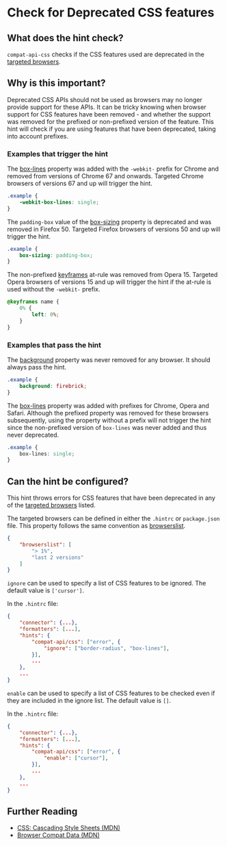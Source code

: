 # Check for Deprecated CSS features

## What does the hint check?

`compat-api-css` checks if the CSS features used are deprecated in the
[targeted browsers][browser-context].

## Why is this important?

Deprecated CSS APIs should not be used as browsers may no longer
provide support for these APIs. It can be tricky knowing when browser
support for CSS features have been removed - and whether the support
was removed for the prefixed or non-prefixed version of the feature.
This hint will check if you are using features that have been deprecated,
taking into account prefixes.

### Examples that **trigger** the hint

The [box-lines][box-lines] property
was added with the `-webkit-` prefix for Chrome and removed from versions of
Chrome 67 and onwards.
Targeted Chrome browsers of versions 67 and up will trigger the hint.

```css
.example {
    -webkit-box-lines: single;
}
```

The `padding-box` value of the [box-sizing][box-sizing]
property is deprecated and was removed in Firefox 50.
Targeted Firefox browsers of versions 50 and up will trigger the hint.

```css
.example {
    box-sizing: padding-box;
}
```

The non-prefixed [keyframes][keyframes]
at-rule was removed from Opera 15. Targeted Opera browsers of versions 15
and up will trigger the hint if the at-rule is used without the `-webkit-`
prefix.

```css
@keyframes name {
    0% {
        left: 0%;
    }
}
```

### Examples that **pass** the hint

The [background][background] property was never
removed for any browser. It should always pass the hint.

```css
.example {
    background: firebrick;
}
```

The [box-lines][box-lines] property
was added with prefixes for Chrome, Opera and Safari. Although
the prefixed property was removed for these browsers subsequently, using
the property without a prefix will not trigger the hint since the non-prefixed
version of `box-lines` was never added and thus never deprecated.

```css
.example {
    box-lines: single;
}
```

## Can the hint be configured?

This hint throws errors for CSS features that have been deprecated in any
of the [targeted browsers][targeted-browsers] listed.

The targeted browsers can be defined in either the `.hintrc` or
`package.json` file.
This property follows the same convention as [browserslist][browserslist].

```json
{
    "browserslist": [
        "> 1%",
        "last 2 versions"
    ]
}
```

`ignore` can be used to specify a list of CSS features to be ignored. The
default value is `['cursor']`.

In the `.hintrc` file:

```json
{
    "connector": {...},
    "formatters": [...],
    "hints": {
        "compat-api/css": ["error", {
            "ignore": ["border-radius", "box-lines"],
        }],
        ...
    },
    ...
}
```

`enable` can be used to specify a list of CSS features to be checked even if
they are included in the ignore list. The default value is `[]`.

In the `.hintrc` file:

```json
{
    "connector": {...},
    "formatters": [...],
    "hints": {
        "compat-api/css": ["error", {
            "enable": ["cursor"],
        }],
        ...
    },
    ...
}
```

## Further Reading

* [CSS: Cascading Style Sheets (MDN)][docmdn]
* [Browser Compat Data (MDN)][browser-compat]

<!-- Link labels: -->

[background]: https://developer.mozilla.org/en-US/docs/Web/CSS/background
[box-lines]: https://developer.mozilla.org/en-US/docs/Web/CSS/box-lines
[box-sizing]: https://developer.mozilla.org/en-US/docs/Web/CSS/box-sizing
[browser-compat]: https://github.com/mdn/browser-compat-data
[browser-context]: https://webhint.io/docs/user-guide/configuring-webhint/browser-context/
[browserslist]: https://github.com/browserslist/browserslist#readme
[docmdn]: https://developer.mozilla.org/en-US/docs/Web/CSS
[keyframes]: https://developer.mozilla.org/en-US/docs/Web/CSS/@keyframes
[targeted-browsers]: ../../hint/docs/user-guide/configuring-webhint/browser-context.md
